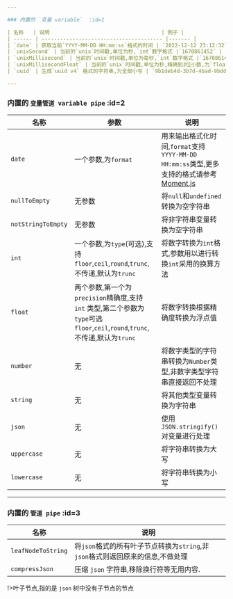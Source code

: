 ```yaml
---

### 内置的 `变量 variable`  :id=1

| 名称   | 说明                                    | 例子 |
| ------ | --------------------------------------- |------- |
| `date` | 获取当前`YYYY-MM-DD HH:mm:ss`格式的时间 | `2022-12-12 23:12:32` | 
| `unixSecond` | 当前的`unix`时间戳,单位为秒,`int`数字格式 |`1670861452` | 
| `unixMillisecond` | 当前的`unix`时间戳,单位为毫秒,`int`数字格式 |`1670861452123` | 
| `unixMillisecondFloat` | 当前的`unix`时间戳,单位为秒,精确到3位小数,为`float`类型的数字 |`1670861452.123` | 
| `uuid` | 生成`uuid v4` 格式的字符串,为全部小写 | `9b1deb4d-3b7d-4bad-9bdd-2b0d7b3dcb6d`| 

---
```


### 内置的 `变量管道 variable pipe` :id=2

| 名称               | 参数                                                                                                                          | 说明                                                                                                                                           |
| ------------------ | ----------------------------------------------------------------------------------------------------------------------------- | ---------------------------------------------------------------------------------------------------------------------------------------------- |
| `date`             | 一个参数,为`format`                                                                                                           | 用来输出格式化时间,`format`支持 `YYYY-MM-DD HH:mm:ss`类型,更多支持的格式请参考 [Moment.js](https://momentjs.com/docs/#/parsing/string-format/) |
| `nullToEmpty`      | 无参数                                                                                                                        | 将`null`和`undefined`转换为空字符串                                                                                                            |
| `notStringToEmpty` | 无参数                                                                                                                        | 将非字符串变量转换为空字符串                                                                                                                   |
| `int`              | 一个参数,为`type`(可选),支持`floor`,`ceil`,`round`,`trunc`,不传递,默认为`trunc`                                               | 将数字转换为`int`格式,参数用以进行转换`int`采用的换算方法                                                                                      |
| `float`            | 两个参数,第一个为`precision`精确度,支持 `int` 类型,第二个参数为 `type`可选`floor`,`ceil`,`round`,`trunc`,不传递,默认为`trunc` | 将数字转换根据精确度转换为浮点值                                                                                                               |
| `number`           | 无                                                                                                                            | 将数字类型的字符串转换为`Number`类型,非数字类型字符串直接返回不处理                                                                            |
| `string`           | 无                                                                                                                            | 将其他类型变量转换为字符串                                                                                                                     |
| `json`             | 无                                                                                                                            | 使用`JSON.stringify()`对变量进行处理                                                                                                           |
| `uppercase`        | 无                                                                                                                            | 将字符串转换为大写                                                                                                                             |
| `lowercase`        | 无                                                                                                                            | 将字符串转换为小写                                                                                                                             |

---

### 内置的 `管道 pipe` :id=3

| 名称               | 说明                                                                           |
| ------------------ | ------------------------------------------------------------------------------ |
| `leafNodeToString` | 将`json`格式的所有叶子节点转换为`string`,非`json`格式则返回原来的信息,不做处理 |
| `compressJson`     | 压缩 `json` 字符串,移除换行符等无用内容.                                       |

!>叶子节点,指的是 `json` 树中没有子节点的节点
